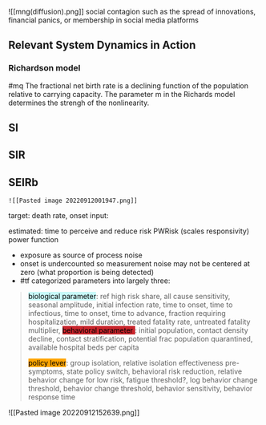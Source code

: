 ![[mng(diffusion).png]]
social contagion such as the spread of innovations,  
financial panics, or membership in social media platforms


## Relevant System Dynamics in Action
### Richardson model
#mq
The fractional net birth rate is a declining function of the population relative to carrying capacity.  The parameter m in the Richards model determines the strengh of the nonlinearity.



## SI

## SIR

## SEIRb


	![[Pasted image 20220912001947.png]]

target: death rate, onset 
input: 


estimated: time to perceive and reduce risk
PWRisk (scales responsivity) power function 

- exposure as source of process noise
- onset is undercounted so measurement noise may not be centered at zero (what proportion is being detected)
- #tf categorized parameters into largely three:

> <mark style="background: #ABF7F7A6;">biological parameter</mark>: ref high risk share, all cause sensitivity, seasonal amplitude, initial infection rate, time to onset, time to infectious, time to onset, time to advance, fraction requiring hospitalization, mild duration, treated fatality rate, untreated fatality multiplier, <mark style="background: #c9252c">behavioral parameter </mark>: initial population, contact density decline, contact stratification, potential frac population quarantined, available hospital beds per capita
> 
> <mark style="background: #FFA500;">policy lever</mark>: group isolation, relative isolation effectiveness pre-symptoms, state policy switch, behavioral risk reduction, relative behavior change for low risk, fatigue threshold?, log behavior change threshold, behavior change threshold, behavior sensitivity, behavior response time


![[Pasted image 20220912152639.png]]

